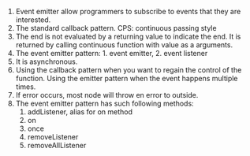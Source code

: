 1. Event emitter allow programmers to subscribe to events that they are interested.
2. The standard callback pattern. CPS: continuous passing style
3. The end is not evaluated by a returning value to indicate the end. It is returned by calling continuous function with value as a arguments.
4. The event emitter pattern: 1. event emitter, 2. event listener
5. It is asynchronous.
6. Using the callback pattern when you want to regain the control of the function. Using the emitter pattern when the event happens multiple times.
7. If error occurs, most node will throw en error to outside.
8. The event emitter pattern has such following methods:
    1. addListener, alias for on method
    2. on
    3. once
    4. removeListener
    5. removeAllListener
